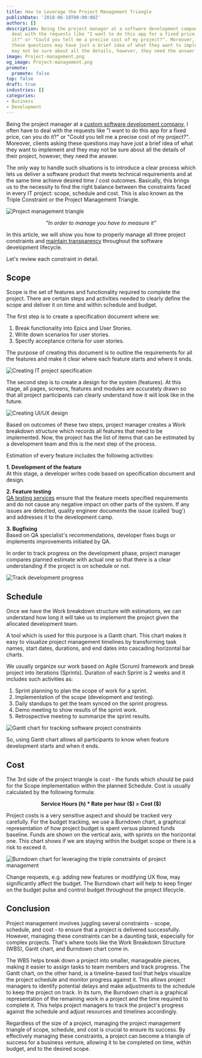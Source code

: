 ```yaml
---
title: How to Leverage the Project Management Triangle
publishDate: '2018-06-18T00:00:00Z'
authors: []
description: Being the project manager at a software development company, I often
  deal with the requests like "I want to do this app for a fixed price, can you do
  it?" or "Could you tell me a precise cost of my project?". Moreover, clients asking
  these questions may have just a brief idea of what they want to implement and they
  may not be sure about all the details, however, they need the answer.
image: Project-management.png
og_image: Project-management.png
promote:
  promote: false
top: false
draft: true
industries: []
categories:
- Business
- Development
---
```


Being the project manager at a [custom software development company](https://anadea.info/services/custom-software-development), I often have to deal with the requests like "I want to do this app for a fixed price, can you do it?" or "Could you tell me a precise cost of my project?". Moreover, clients asking these questions may have just a brief idea of what they want to implement and they may not be sure about all the details of their project, however, they need the answer.

The only way to handle such situations is to introduce a clear process which lets us deliver a software product that meets technical requirements and at the same time achieve desired time / cost outcomes. Basically, this brings us to the necessity to find the right balance between the constraints faced in every IT project: scope, schedule and cost. This is also known as the Triple Constraint or the Project Management Triangle.

![Project management triangle](Project-triangle.png)

<p align="center"><i>"In order to manage you have to measure it"</i></p>

In this article, we will show you how to properly manage all three project constraints and [maintain transparency](https://anadea.info/blog/transparency-as-a-clue-to-successful-partnership) throughout the software development lifecycle.

Let's review each constraint in detail.

## Scope

Scope is the set of features and functionality required to complete the project. There are certain steps and activities needed to clearly define the scope and deliver it on time and within schedule and budget.

The first step is to create a specification document where we:

1. Break functionality into Epics and User Stories.
2. Write down scenarios for user stories.
3. Specify acceptance criteria for user stories.

The purpose of creating this document is to outline the requirements for all the features and make it clear where each feature starts and where it ends.

![Creating IT project specification](Mind-maps.png)

The second step is to create a design for the system (features). At this stage, all pages, screens, features and modules are accurately drawn so that all project participants can clearly understand how it will look like in the future.

![Creating UI/UX design](ux-ui.png)

Based on outcomes of these two steps, project manager creates a Work breakdown structure which records all features that need to be implemented. Now, the project has the list of items that can be estimated by a development team and this is the next step of the process.

Estimation of every feature includes the following activities:

**1. Development of the feature**<br />
At this stage, a developer writes code based on specification document and design.

**2. Feature testing**<br />
[QA testing services](https://anadea.info/services/quality-assurance) ensure that the feature meets specified requirements and do not cause any negative impact on other parts of the system. If any issues are detected, quality engineer documents the issue (called 'bug') and addresses it to the development camp.

**3. Bugfixing**<br />
Based on QA specialist's recommendations, developer fixes bugs or implements improvements initiated by QA.

In order to track progress on the development phase, project manager compares planned estimate with actual one so that there is a clear understanding if the project is on schedule or not.

![Track development progress](Schedule.png)

## Schedule

Once we have the Work breakdown structure with estimations, we can understand how long it will take us to implement the project given the allocated development team.

A tool which is used for this purpose is a Gantt chart. This chart makes it easy to visualize project management timelines by transforming task names, start dates, durations, and end dates into cascading horizontal bar charts.

We usually organize our work based on Agile (Scrum) framework and break project into iterations (Sprints). Duration of each Sprint is 2 weeks and it includes such activities as:

1. Sprint planning to plan the scope of work for a sprint.
2. Implementation of the scope (development and testing).
3. Daily standups to get the team synced on the sprint progress.
4. Demo meeting to show results of the sprint work.
5. Retrospective meeting to summarize the sprint results.

![Gantt chart for tracking software project constraints](Gantt-chart.png)

So, using Gantt chart allows all participants to know when feature development starts and when it ends.

## Cost

The 3rd side of the project triangle is cost - the funds which should be paid for the Scope implementation within the planned Schedule. Cost is usually calculated by the following formula:

<p align="center"><b>Service Hours (h) * Rate per hour ($) = Cost ($)</b></p>

Project costs is a very sensitive aspect and should be tracked very carefully. For the budget tracking, we use a Burndown chart, a graphical representation of how project budget is spent versus planned funds baseline. Funds are shown on the vertical axis, with sprints on the horizontal one. This chart shows if we are staying within the budget scope or there is a risk to exceed it.

![Burndown chart for leveraging the triple constraints of project management](Burndown-chart.png)

Change requests, e.g. adding new features or modifying UX flow, may significantly affect the budget. The Burndown chart will help to keep finger on the budget pulse and control budget throughout the project lifecycle.

## Conclusion

Project management involves juggling several constraints - scope, schedule, and cost - to ensure that a project is delivered successfully. However, managing these constraints can be a daunting task, especially for complex projects. That's where tools like the Work Breakdown Structure (WBS), Gantt chart, and Burndown chart come in.

The WBS helps break down a project into smaller, manageable pieces, making it easier to assign tasks to team members and track progress. The Gantt chart, on the other hand, is a timeline-based tool that helps visualize the project schedule and monitor progress against it. This allows project managers to identify potential delays and make adjustments to the schedule to keep the project on track. In its turn, the Burndown chart is a graphical representation of the remaining work in a project and the time required to complete it. This helps project managers to track the project's progress against the schedule and adjust resources and timelines accordingly.

Regardless of the size of a project, managing the project management triangle of scope, schedule, and cost is crucial to ensure its success. By effectively managing these constraints, a project can become a triangle of success for a business venture, allowing it to be completed on time, within budget, and to the desired scope.
